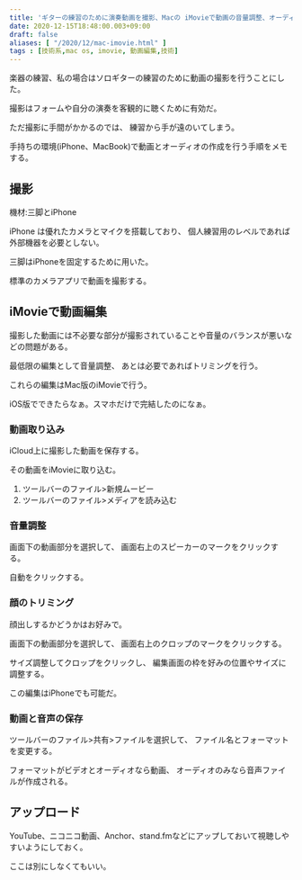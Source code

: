 ```yaml
---
title: 'ギターの練習のために演奏動画を撮影、Macの iMovieで動画の音量調整、オーディオ抽出する'
date: 2020-12-15T18:48:00.003+09:00
draft: false
aliases: [ "/2020/12/mac-imovie.html" ]
tags : [技術系,mac os, imovie, 動画編集,技術]
---
```


楽器の練習、私の場合はソロギターの練習のために動画の撮影を行うことにした。

撮影はフォームや自分の演奏を客観的に聴くために有効だ。

ただ撮影に手間がかかるのでは、 練習から手が遠のいてしまう。

手持ちの環境(iPhone、MacBook)で動画とオーディオの作成を行う手順をメモする。

## 撮影
機材:三脚とiPhone

iPhone は優れたカメラとマイクを搭載しており、 個人練習用のレベルであれば外部機器を必要としない。

三脚はiPhoneを固定するために用いた。

標準のカメラアプリで動画を撮影する。

## iMovieで動画編集
撮影した動画には不必要な部分が撮影されていることや音量のバランスが悪いなどの問題がある。

最低限の編集として音量調整、 あとは必要であればトリミングを行う。

これらの編集はMac版のiMovieで行う。

iOS版でできたらなぁ。スマホだけで完結したのになぁ。

### 動画取り込み
iCloud上に撮影した動画を保存する。

その動画をiMovieに取り込む。

1.  ツールバーのファイル>新規ムービー
2.  ツールバーのファイル>メディアを読み込む

### 音量調整
画面下の動画部分を選択して、 画面右上のスピーカーのマークをクリックする。

自動をクリックする。

### 顔のトリミング
顔出しするかどうかはお好みで。

画面下の動画部分を選択して、 画面右上のクロップのマークをクリックする。

サイズ調整してクロップをクリックし、 編集画面の枠を好みの位置やサイズに調整する。

この編集はiPhoneでも可能だ。

### 動画と音声の保存
ツールバーのファイル>共有>ファイルを選択して、 ファイル名とフォーマットを変更する。

フォーマットがビデオとオーディオなら動画、 オーディオのみなら音声ファイルが作成される。

## アップロード
YouTube、ニコニコ動画、Anchor、stand.fmなどにアップしておいて視聴しやすいようにしておく。

ここは別にしなくてもいい。

